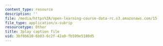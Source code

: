 ```yaml
---
content_type: resource
description: ''
file: /media/https%3A/open-learning-course-data-rc.s3.amazonaws.com/15-071-the-analytics-edge-spring-2017/3bf0b6106b036c2f42a9fb599e5180d5_Mge-sj1UVFM.srt
file_type: application/x-subrip
resourcetype: Other
title: 3play caption file
uid: 3bf0b610-6b03-6c2f-42a9-fb599e5180d5
---
```

